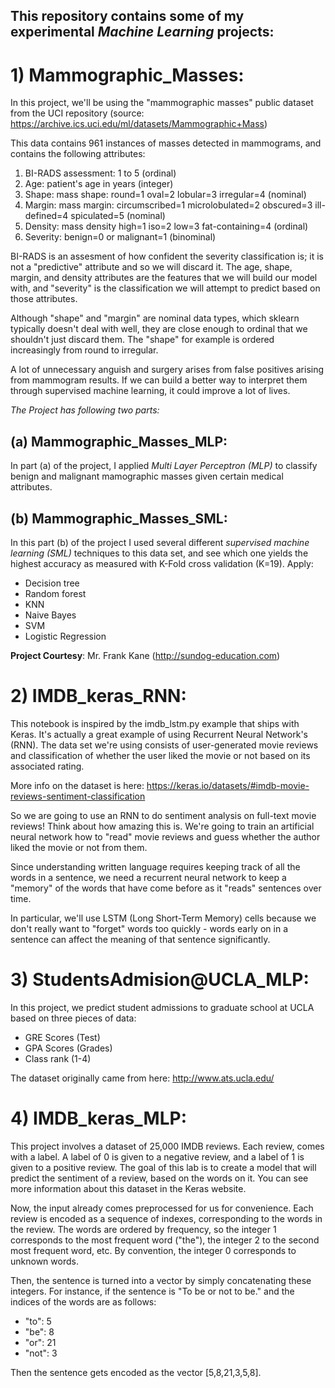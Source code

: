 ## This repository contains some of my experimental *Machine Learning* projects:

# 1) Mammographic_Masses: 
In this project, we'll be using the "mammographic masses" public dataset from the UCI repository (source: https://archive.ics.uci.edu/ml/datasets/Mammographic+Mass)

This data contains 961 instances of masses detected in mammograms, and contains the following attributes:


   1. BI-RADS assessment: 1 to 5 (ordinal)  
   2. Age: patient's age in years (integer)
   3. Shape: mass shape: round=1 oval=2 lobular=3 irregular=4 (nominal)
   4. Margin: mass margin: circumscribed=1 microlobulated=2 obscured=3 ill-defined=4 spiculated=5 (nominal)
   5. Density: mass density high=1 iso=2 low=3 fat-containing=4 (ordinal)
   6. Severity: benign=0 or malignant=1 (binominal)
   
BI-RADS is an assesment of how confident the severity classification is; it is not a "predictive" attribute and so we will discard it. The age, shape, margin, and density attributes are the features that we will build our model with, and "severity" is the classification we will attempt to predict based on those attributes.

Although "shape" and "margin" are nominal data types, which sklearn typically doesn't deal with well, they are close enough to ordinal that we shouldn't just discard them. The "shape" for example is ordered increasingly from round to irregular.

A lot of unnecessary anguish and surgery arises from false positives arising from mammogram results. If we can build a better way to interpret them through supervised machine learning, it could improve a lot of lives.

*The Project has following two parts:*
## (a) Mammographic_Masses_MLP:
In part (a) of the project, I applied *Multi Layer Perceptron (MLP)* to classify benign and malignant mamographic masses given certain medical attributes.

## (b) Mammographic_Masses_SML:
In this part (b) of the project I used several different *supervised machine learning (SML)* techniques to this data set, and see which one yields the highest accuracy as measured with K-Fold cross validation (K=19). Apply:

* Decision tree
* Random forest
* KNN
* Naive Bayes
* SVM
* Logistic Regression

**Project Courtesy**: Mr. Frank Kane (http://sundog-education.com)

# 2) IMDB_keras_RNN:

This notebook is inspired by the imdb_lstm.py example that ships with Keras. It's actually a great example of using Recurrent Neural Network's (RNN). The data set we're using consists of user-generated movie reviews and classification of whether the user liked the movie or not based on its associated rating.

More info on the dataset is here:
https://keras.io/datasets/#imdb-movie-reviews-sentiment-classification

So we are going to use an RNN to do sentiment analysis on full-text movie reviews!
Think about how amazing this is. We're going to train an artificial neural network how to "read" movie reviews and guess whether the author liked the movie or not from them.

Since understanding written language requires keeping track of all the words in a sentence, we need a recurrent neural network to keep a "memory" of the words that have come before as it "reads" sentences over time.

In particular, we'll use LSTM (Long Short-Term Memory) cells because we don't really want to "forget" words too quickly - words early on in a sentence can affect the meaning of that sentence significantly.

# 3) StudentsAdmision@UCLA_MLP: 
In this project, we predict student admissions to graduate school at UCLA based on three pieces of data:
- GRE Scores (Test)
- GPA Scores (Grades)
- Class rank (1-4)

The dataset originally came from here: http://www.ats.ucla.edu/


# 4) IMDB_keras_MLP:

This project involves a dataset of 25,000 IMDB reviews. Each review, comes with a label. A label of 0 is given to a negative review, and a label of 1 is given to a positive review. The goal of this lab is to create a model that will predict the sentiment of a review, based on the words on it. You can see more information about this dataset in the Keras website.

Now, the input already comes preprocessed for us for convenience. Each review is encoded as a sequence of indexes, corresponding to the words in the review. The words are ordered by frequency, so the integer 1 corresponds to the most frequent word ("the"), the integer 2 to the second most frequent word, etc. By convention, the integer 0 corresponds to unknown words.

Then, the sentence is turned into a vector by simply concatenating these integers. For instance, if the sentence is "To be or not to be." and the indices of the words are as follows:

- "to": 5
- "be": 8
- "or": 21
- "not": 3

Then the sentence gets encoded as the vector [5,8,21,3,5,8].
